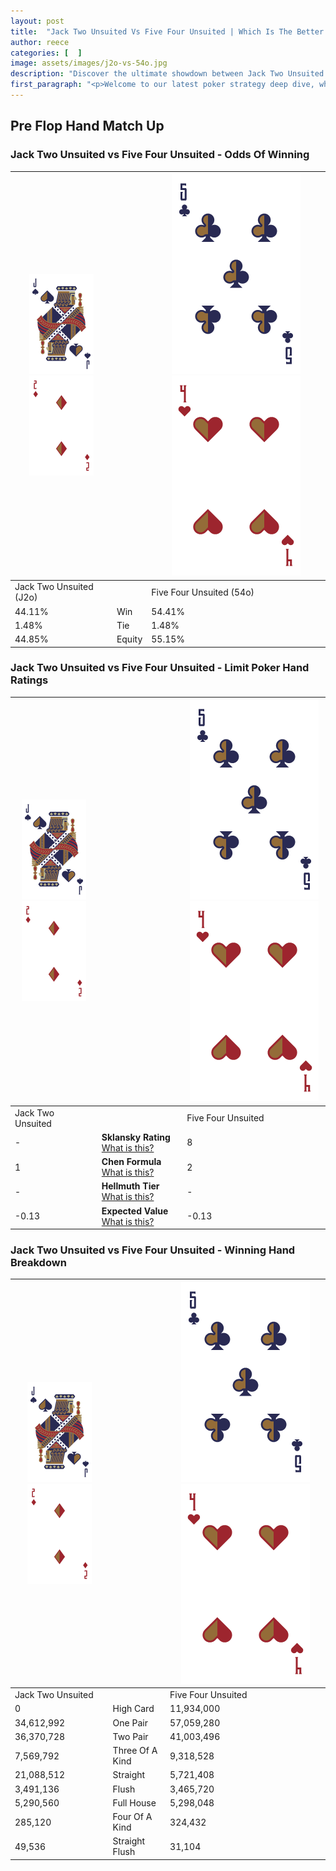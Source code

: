 ```yaml
---
layout: post
title:  "Jack Two Unsuited Vs Five Four Unsuited | Which Is The Better Hand In Poker? A Complete Guide"
author: reece
categories: [  ]
image: assets/images/j2o-vs-54o.jpg
description: "Discover the ultimate showdown between Jack Two Unsuited and Five Four Unsuited in poker! Uncover the odds, strategies, and scenarios where one hand triumphs over the other. Get ready to up your poker game with this thrilling analysis."
first_paragraph: "<p>Welcome to our latest poker strategy deep dive, where we're pitting two distinct hands against each other in a high-stakes showdown: Jack Two Unsuited vs Five Four Unsuited.</p><p>In the dynamic world of poker, every decision counts, and knowing which hand holds the upper hand is key to your success at the table.</p><p>In this article, we'll dissect these two hands, explore the scenarios where one dominates the other, and equip you with the knowledge to make strategic choices that can tip the odds in your favor.</p><p>Get ready to unravel the intriguing dynamics of these poker hands and elevate your game to new heights.</p>"
---
```




[comment]: # (sp0)

## Pre Flop Hand Match Up

<div class="table hand-ratings" markdown="1"> 



### Jack Two Unsuited vs Five Four Unsuited - Odds Of Winning


    
| ![image info](assets/images/hand1/J.png) ![image info](assets/images/hand1/2o.png) |  | ![image info](assets/images/hand2/5.png) ![image info](assets/images/hand2/4o.png) |
| -------- | -------- | -------- |
| Jack Two Unsuited (J2o) |  | Five Four Unsuited (54o) |
| 44.11% | Win | 54.41% |
| 1.48% | Tie | 1.48% |
| 44.85% | Equity | 55.15% |




[comment]: # (sp1)



### Jack Two Unsuited vs Five Four Unsuited - Limit Poker Hand Ratings


    
| ![image info](assets/images/hand1/J.png) ![image info](assets/images/hand1/2o.png) |  | ![image info](assets/images/hand2/5.png) ![image info](assets/images/hand2/4o.png) |
| -------- | -------- | -------- |
| Jack Two Unsuited |  | Five Four Unsuited |
| - | **Sklansky Rating** [What is this?](/sklansky-rating-explained) | 8 |
| 1 | **Chen Formula** [What is this?](/chen-formula-explained) | 2 |
| - | **Hellmuth Tier** [What is this?](/Hellmuth-tier-explained) | - |
| -0.13 | **Expected Value** [What is this?](/expected-value-explained) | -0.13 |




[comment]: # (sp2)



### Jack Two Unsuited vs Five Four Unsuited - Winning Hand Breakdown


    
| ![image info](assets/images/hand1/J.png) ![image info](assets/images/hand1/2o.png) |  | ![image info](assets/images/hand2/5.png) ![image info](assets/images/hand2/4o.png) |
| -------- | -------- | -------- |
| Jack Two Unsuited |  | Five Four Unsuited |
| 0 | High Card | 11,934,000 |
| 34,612,992 | One Pair | 57,059,280 |
| 36,370,728 | Two Pair | 41,003,496 |
| 7,569,792 | Three Of A Kind | 9,318,528 |
| 21,088,512 | Straight | 5,721,408 |
| 3,491,136 | Flush | 3,465,720 |
| 5,290,560 | Full House | 5,298,048 |
| 285,120 | Four Of A Kind | 324,432 |
| 49,536 | Straight Flush | 31,104 |




[comment]: # (sp3)



</div>

[comment]: # (sp4)



[comment]: # (sp5)

